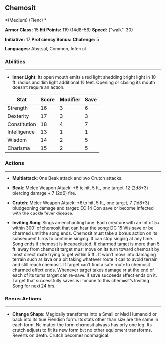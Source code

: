 ## Chemosit
*(Medium) (Fiend) *

**Armor Class:** 15
**Hit Points:** 119 (14d8+56)
**Speed:** {"walk": 30}

**Initiative:** 17
**Proficiency Bonus:**
**Challenge:** 5

**Languages:** Abyssal, Common, Infernal

### Abilities
 --- 
- **Inner Light**: Its open mouth emits a red light shedding bright light in 10 ft. radius and dim light additional 10 feet. Opening or closing its mouth doesn’t require an action.



| Stat | Score | Modifier | Save |
| ---- | ---- | ---- | ---- |
| Strength | 16 | 3 | 6 |
| Dexterity | 17 | 3 | 3 |
| Constitution | 18 | 4 | 7 |
| Intelligence | 13 | 1 | 1 |
| Wisdom | 14 | 2 | 5 |
| Charisma | 15 | 2 | 5 |

### Actions
 --- 
- **Multiattack**: One Beak attack and two Crutch attacks.

- **Beak**: Melee Weapon Attack: +6 to hit, 5 ft., one target, 12 (2d8+3) piercing damage + 7 (2d6) fire.

- **Crutch**: Melee Weapon Attack: +6 to hit, 5 ft., one target, 7 (1d8+3) bludgeoning damage and target: DC 14 Con save or become infected with the cackle fever disease.

- **Inviting Song**: Sings an enchanting tune. Each creature with an Int of 5+ within 300' of chemosit that can hear the song: DC 15 Wis save or be charmed until the song ends. Chemosit must take a bonus action on its subsequent turns to continue singing. It can stop singing at any time. Song ends if chemosit is incapacitated. If charmed target is more than 5 ft. away from chemosit target must move on its turn toward chemosit by most direct route trying to get within 5 ft.. It won’t move into damaging terrain such as lava or a pit taking whatever route it can to avoid terrain and still reach chemosit. If target can’t find a safe route to chemosit charmed effect ends. Whenever target takes damage or at the end of each of its turns target can re-save. If save succeeds effect ends on it. Target that successfully saves is immune to this chemosit’s Inviting Song for next 24 hrs.

### Bonus Actions
 --- 
- **Change Shape**: Magically transforms into a Small or Med Humanoid or back into its true Fiendish form. Its stats other than size are the same in each form. No matter the form chemosit always has only one leg. Its crutch adjusts to fit its new form but no other equipment transforms. Reverts on death. Crutch becomes nonmagical.

